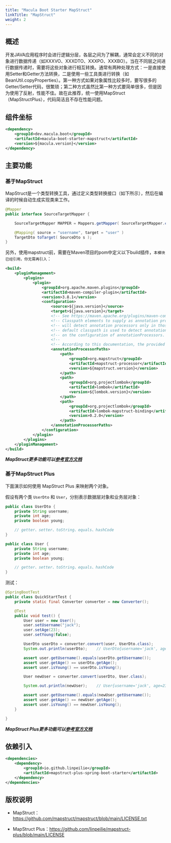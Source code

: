 ```yaml
---
title: "Macula Boot Starter MapStruct"
linkTitle: "MapStruct"
weight: 2
---
```

## 概述

开发JAVA应用程序时会进行逻辑分层，各层之间为了解耦，通常会定义不同的对象进行数据传递（如XXXVO、XXXDTO、XXXPO、XXXBO）。当在不同层之间进行数据传递时，需要将这些对象进行相互转换。通常有两种处理方式：一是直接使用Setter和Getter方法转换，二是使用一些工具类进行转换（如BeanUtil.copyProperties）。第一种方式如果对象属性比较多时，要写很多的Getter/Setter代码，很繁琐；第二种方式虽然比第一种方式要简单很多，但是因为使用了反射，性能不佳。故在此推荐，统一使用MapStruct（MapStructPlus），代码简洁且不存在性能问题。



## 组件坐标

```xml
<dependency>
    <groupId>dev.macula.boot</groupId>
    <artifactId>macula-boot-starter-mapstruct</artifactId>
    <version>${macula.version}</version>
</dependency>
```



## 主要功能

### 基于MapStruct
MapStruct是一个类型转换工具，通过定义类型转换接口（如下所示），然后在编译的时候自动生成实现类来工作。
```java
@Mapper
public interface SourceTargetMapper {

    SourceTargetMapper MAPPER = Mappers.getMapper( SourceTargetMapper.class );

    @Mapping( source = "username", target = "user" )
    TargetDto toTarget( SourceDto s );
}
```
另外，使用mapstruct前，需要在Maven项目的pom中定义以下build插件，`本模块已经引用，你无需再引入`：
```xml
<build>
    <pluginManagement>
        <plugins>
            <plugin>
                <groupId>org.apache.maven.plugins</groupId>
                <artifactId>maven-compiler-plugin</artifactId>
                <version>3.8.1</version>
                <configuration>
                    <source>${java.version}</source>
                    <target>${java.version}</target>
                    <!-- See https://maven.apache.org/plugins/maven-compiler-plugin/compile-mojo.html -->
                    <!-- Classpath elements to supply as annotation processor path. If specified, the compiler   -->
                    <!-- will detect annotation processors only in those classpath elements. If omitted, the     -->
                    <!-- default classpath is used to detect annotation processors. The detection itself depends -->
                    <!-- on the configuration of annotationProcessors.                                           -->
                    <!--                                                                                         -->
                    <!-- According to this documentation, the provided dependency processor is not considered!   -->
                    <annotationProcessorPaths>
                        <path>
                            <groupId>org.mapstruct</groupId>
                            <artifactId>mapstruct-processor</artifactId>
                            <version>${mapstruct.version}</version>
                        </path>
                        <path>
                            <groupId>org.projectlombok</groupId>
                            <artifactId>lombok</artifactId>
                            <version>${lombok.version}</version>
                        </path>
                        <path>
                            <groupId>org.projectlombok</groupId>
                            <artifactId>lombok-mapstruct-binding</artifactId>
                            <version>0.2.0</version>
                        </path>
                    </annotationProcessorPaths>
                </configuration>
            </plugin>
        </plugins>
    </pluginManagement>
</build>
```
***MapStruct更多功能可以[参考官方文档](https://mapstruct.plus/mapstruct/1-5-3-Final.html)***

### 基于MapStruct Plus

下面演示如何使用 MapStruct Plus 来映射两个对象。

假设有两个类 `UserDto` 和 `User`，分别表示数据层对象和业务层对象：

```java
public class UserDto {
    private String username;
    private int age;
    private boolean young;

    // getter、setter、toString、equals、hashCode
}

public class User {
    private String username;
    private int age;
    private boolean young;

    // getter、setter、toString、equals、hashCode
}
```

测试：

```java
@SpringBootTest
public class QuickStartTest {
    private static final Converter converter = new Converter();

    @Test
    public void test() {
        User user = new User();
        user.setUsername("jack");
        user.setAge(23);
        user.setYoung(false);

        UserDto userDto = converter.convert(user, UserDto.class);
        System.out.println(userDto);    // UserDto{username='jack', age=23, young=false}

        assert user.getUsername().equals(userDto.getUsername());
        assert user.getAge() == userDto.getAge();
        assert user.isYoung() == userDto.isYoung();

        User newUser = converter.convert(userDto, User.class);

        System.out.println(newUser);    // User{username='jack', age=23, young=false}

        assert user.getUsername().equals(newUser.getUsername());
        assert user.getAge() == newUser.getAge();
        assert user.isYoung() == newUser.isYoung();
    }

}
```

***MapStruct Plus更多功能可以[参考官方文档](https://mapstruct.plus/)***



## 依赖引入

```xml
<dependencies>
    <dependency>
        <groupId>io.github.linpeilie</groupId>
        <artifactId>mapstruct-plus-spring-boot-starter</artifactId>
    </dependency>
</dependencies>
```



## 版权说明

- MapStruct：https://github.com/mapstruct/mapstruct/blob/main/LICENSE.txt

- MapStruct Plus：https://github.com/linpeilie/mapstruct-plus/blob/main/LICENSE

